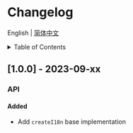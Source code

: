 
# Changelog


English | [简体中文](https://github.com/i18n-pro/vue2/blob/vdoc/docs/dist/CHANGELOG_zh-CN.md)


<details >
  <summary>Table of Contents</summary>

  &emsp;&emsp;[[1.0.0] - 2023-09-xx](#100---2023-09-xx)<br/>
  &emsp;&emsp;&emsp;&emsp;[API](#100-api)<br/>
  &emsp;&emsp;&emsp;&emsp;&emsp;&emsp;[Added](#100-api-added)<br/>

</details>

## [1.0.0] - 2023-09-xx

<h3 id="100-api">API</h3>

<h4 id="100-api-added">Added</h4>

* Add  `createI18n`  base implementation

